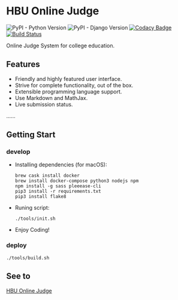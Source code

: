 HBU Online Judge
=====
![PyPI - Python Version](https://img.shields.io/pypi/pyversions/Django.svg?style=popout-square)
![PyPI - Django Version](https://img.shields.io/badge/django%20versions-2.1-blue.svg?style=popout-square)
[![Codacy Badge](https://api.codacy.com/project/badge/Grade/b881b108692a4e268c597ebf45edc3cf)](https://www.codacy.com/app/xingji2163/HBUOJ?utm_source=github.com&amp;utm_medium=referral&amp;utm_content=HBUCS/HBUOJ&amp;utm_campaign=Badge_Grade)
[![Build Status](https://travis-ci.org/HBUCS/HBUOJ.svg?branch=master)](https://travis-ci.org/HBUCS/HBUOJ)

Online Judge System for college education.

## Features
* Friendly and highly featured user interface.
* Strive for complete functionality, out of the box.
* Extensible programming language support.
* Use Markdown and MathJax.
* Live submission status.

......

## Getting Start
### develop
* Installing dependencies (for macOS):
  ```
  brew cask install docker
  brew install docker-compose python3 nodejs npm
  npm install -g sass pleeease-cli
  pip3 install -r requirements.txt
  pip3 install flake8
  ```
* Runing script:
  ```
  ./tools/init.sh
  ```
* Enjoy Coding!
### deploy
```
./tools/build.sh
```

## See to
[HBU Online Judge](http://oj.hbu.cn)
